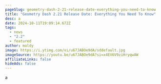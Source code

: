 ```yaml
---
pageSlug: geometry-dash-2-21-release-date-everything-you-need-to-know
title: "Geometry Dash 2.21 Release Date: Everything You Need To Know"
desc: a
date: 2024-10-11T19:09:14.672Z
tags:
  - news
  - "2.2"
  - featured
author: moldy
image: https://i.ytimg.com/vi/u67JABOe9dA/sddefault.jpg
imageSource: https://youtu.be/u67JABOe9dA?si=x4EV6V9ziHryqwAW
affiliateLinks: false
hideAds: false
---
```

a